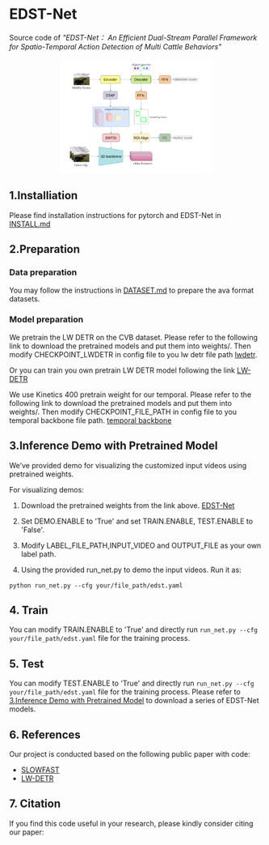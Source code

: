 # EDST-Net
  Source code of _"EDST-Net： An Efficient Dual-Stream Parallel Framework for Spatio-Temporal Action Detection of Multi Cattle Behaviors"_
<p align="center">
  <img src="all_model.png" alt="EDST-Net Architecturee" width="300">
</p>

## 1.Installiation
  Please find installation instructions for pytorch and EDST-Net in [INSTALL.md](INSTALL.md)

## 2.Preparation

### Data preparation
  You may follow the instructions in [DATASET.md](DATASET.md) to prepare the ava format datasets.
### Model preparation
  We pretrain the LW DETR on the CVB dataset. Please refer to the following link to download the pretrained models and put them into weights/. Then modify CHECKPOINT_LWDETR in config file to you lw detr file path
  [lwdetr](https://drive.google.com/file/d/1VAyJ9jrJex7s_cmNKvrtINqMznVG9Xit/view?usp=sharing).
  
  Or you can train you own pretrain LW DETR model following the link [LW-DETR](https://github.com/Atten4Vis/LW-DETR)

  We use Kinetics 400 pretrain weight for our temporal. Please refer to the following link to download the pretrained models and put them into weights/. Then modify CHECKPOINT_FILE_PATH in config file to you temporal backbone file path.
[temporal backbone](https://dl.fbaipublicfiles.com/pyslowfast/x3d_models/x3d_l.pyth)

## 3.Inference Demo with Pretrained Model
  We’ve provided demo for visualizing the customized input videos using pretrained weights.

  For visualizing demos:

  1. Download the pretrained weights from the link above.
     [EDST-Net](https://drive.google.com/file/d/16MXBZ_0bQvNuvB7myYq0dmB6rstEvXUv/view?usp=sharing)
  
  3. Set DEMO.ENABLE to 'True' and set TRAIN.ENABLE, TEST.ENABLE to 'False'.
  
  4. Modify LABEL_FILE_PATH,INPUT_VIDEO and OUTPUT_FILE as your own label path.
  
  5. Using the provided run_net.py to demo the input videos. Run it as:
  
    python run_net.py --cfg your/file_path/edst.yaml

## 4. Train
  You can modify TRAIN.ENABLE to 'True' and directly run `run_net.py --cfg your/file_path/edst.yaml` file for the training process.
  
## 5. Test
  You can modify TEST.ENABLE to 'True' and directly run `run_net.py --cfg your/file_path/edst.yaml` file for the training process. Please refer to [3.Inference Demo with Pretrained Model](#3) to download a series of EDST-Net models.

## 6. References
Our project is conducted based on the following public paper with code:

- [SLOWFAST](https://github.com/facebookresearch/SlowFast)
- [LW-DETR](https://github.com/Atten4Vis/LW-DETR)

## 7. Citation

If you find this code useful in your research, please kindly consider citing our paper:

```bibtex

```
